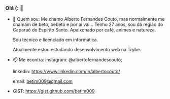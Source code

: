 ### Olá (: 👋

- 💬 Quem sou:
  Me chamo Alberto Fernandes Couto, mas normalmente me chamam de beto, bebeto e por ai vai... 
  Tenho 27 anos, sou da região do Caparaó do Espírito Santo. Apaixonado por café, animes e natureza. 
  
  Sou técnico e licenciado em informática. 
  
  Atualmente estou estudando desenvolvimento web na Trybe.  


- 📫 Me econtra: 
  instagram: @albertofernandescouto;
  
  linkedin: https://www.linkedin.com/in/albertocouto/
  
  email: betim009@gmail.com
  
- GIST: 
  https://gist.github.com/betim009


